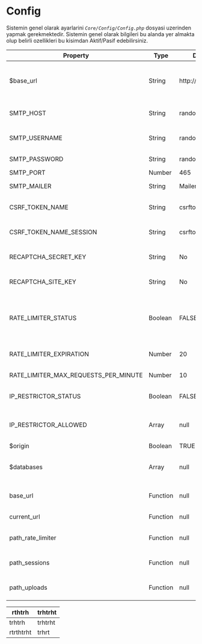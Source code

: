 # Config 
Sistemin genel olarak ayarlarini *`Core/Config/Config.php`* dosyasi uzerinden yapmak gerekmektedir. Sistemin genel olarak bilgileri bu alanda yer almakta olup belirli ozellikleri bu kisimdan Aktif/Pasif edebilirsiniz.

|Property|Type|Default|Description|
|--|--|--|--|
|$base_url|String|http://localhost|Web sitenizin linkinin yer aldigi ve cogu yonlendirmelerin kapsandigi genel sabit.|
|SMTP_HOST|String|random|smtp baglanti adresi ornk: smtp.example.com|
|SMTP_USERNAME|String|random|smtp kullanici adi ornk: name@example.com|
|SMTP_PASSWORD|String|random|smtp parolasi ornk: 123456789|
|SMTP_PORT|Number|465|Baglanti portu|
|SMTP_MAILER|String|Mailer|Gonderici isim soyisim bilgisi|
|CSRF_TOKEN_NAME|String|csrftoken|csrf guvenlik tokeni icin input ismi belirlenir|
|CSRF_TOKEN_NAME_SESSION|String|csrftokensession|csrf guvenlik tokeni icin oturum saklama ismi|
|RECAPTCHA_SECRET_KEY|String|No|Google robot dogrulamasi v2 icin gizli anahtar|
|RECAPTCHA_SITE_KEY|String|No|Google robot dogrulamasi v2 icin site anahtari|
|RATE_LIMITER_STATUS|Boolean|FALSE|Ip adresine bagli olarak web sitesine dakikada max atilabilecek istek sinirlamasi aktif edilsin mi?|
|RATE_LIMITER_EXPIRATION|Number|20|Eger max istek limiti asilmis ise kac saniye engellesin.|
|RATE_LIMITER_MAX_REQUESTS_PER_MINUTE|Number|10|Atilabilecek max istek adeti|
|IP_RESTRICTOR_STATUS|Boolean|FALSE|Web sitenize erisim kisitlamasi aktif edilsin mi?|
|IP_RESTRICTOR_ALLOWED|Array|null|Web sitenize erisimine izin verdiginiz kullanici listesi|
|$origin|Boolean|TRUE|Cors izni verilsin mi?|
|$databases|Array|null|Veritabani baglantilari icin kullanilacak baglanti bilgileri|
|base_url|Function|null|Web sitenizin url bilgisini dondurur ve ekleme yapar|
|current_url|Function|null|Mevcut adresi geri dondurur|
|path_rate_limiter|Function|null|RateLimiter eklentisinin Temp dosya yolunu belirtir|
|path_sessions|Function|null|Oturum bilgilerinin Temp dosya yolunu belirtir|
|path_uploads|Function|null|Yuklenen dosyalarin Temp dosya yolunu belirtir|


|  rthtrh | trhtrht  |
| ------------ | ------------ |
| trhtrh  | trhtrht  |
|rtrthtrht   |  trhrt |

